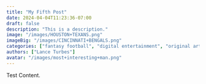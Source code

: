 ```yaml
---
title: "My Fifth Post"
date: 2024-04-04T11:23:36-07:00
draft: false
description: "This is a description."
image: "/images/HOUSTON+TEXANS.png"
imageBig: "/images/CINCINNATI+BENGALS.png"
categories: ["fantasy football", "digital entertainment", "original art"]
authors: ["Lance Turbes"]
avatar: "/images/most+interesting+man.png"
---
```


Test Content.
